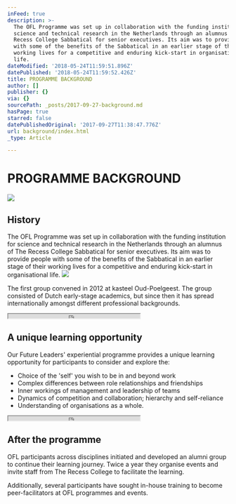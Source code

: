 ```yaml
---
inFeed: true
description: >-
  The OFL Programme was set up in collaboration with the funding institution for
  science and technical research in the Netherlands through an alumnus of The
  Recess College Sabbatical for senior executives. Its aim was to provide people
  with some of the benefits of the Sabbatical in an earlier stage of their
  working lives for a competitive and enduring kick-start in organisational
  life.
dateModified: '2018-05-24T11:59:51.896Z'
datePublished: '2018-05-24T11:59:52.426Z'
title: PROGRAMME BACKGROUND
author: []
publisher: {}
via: {}
sourcePath: _posts/2017-09-27-background.md
hasPage: true
starred: false
datePublishedOriginal: '2017-09-27T11:38:47.776Z'
url: background/index.html
_type: Article

---
```

# PROGRAMME BACKGROUND
![](https://the-grid-user-content.s3-us-west-2.amazonaws.com/d7f736ca-fdb6-4360-a7e9-afea29c6f8dc.png)

## History

The OFL Programme was set up in collaboration with the funding institution for science and technical research in the Netherlands through an alumnus of The Recess College Sabbatical for senior executives. Its aim was to provide people with some of the benefits of the Sabbatical in an earlier stage of their working lives for a competitive and enduring kick-start in organisational life.
![](https://the-grid-user-content.s3-us-west-2.amazonaws.com/55ce6f41-502d-4cf1-9d75-18f0c05acf88.png)

The first group convened in 2012 at kasteel Oud-Poelgeest. The group consisted of Dutch early-stage academics, but since then it has spread internationally amongst different professional backgrounds.

<iframe src="https://the-grid.github.io/ed-userhtml/?g=eJyz0U8qsgMABDUBfg" height="10" style=""></iframe>

## A unique learning opportunity

Our Future Leaders' experiential programme provides a unique learning opportunity for participants to consider and explore the:

* Choice of the 'self' you wish to be in and beyond work
* Complex differences between role relationships and friendships
* Inner workings of management and leadership of teams
* Dynamics of competition and collaboration; hierarchy and self-reliance
* Understanding of organisations as a whole.

<iframe src="https://the-grid.github.io/ed-userhtml/?g=eJyz0U8qsgMABDUBfg" height="10" style=""></iframe>

## After the programme

OFL participants across disciplines initiated and developed an alumni group to continue their learning journey. Twice a year they organise events and invite staff from The Recess College to facilitate the learning.

Additionally, several participants have sought in-house training to become peer-facilitators at OFL programmes and events.
